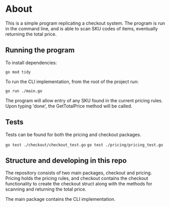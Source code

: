 # About

This is a simple program replicating a checkout system. The program is run in the command line, and is able to scan SKU codes of items, eventually returning the total price. 


## Running the program

To install dependencies:

`go mod tidy`

To run the CLI implementation, from the root of the project run:

`go run ./main.go`

The program will allow entry of any SKU found in the current pricing rules. Upon typing 'done', the GetTotalPrice method will be called. 

## Tests

Tests can be found for both the pricing and checkout packages.

`go test ./checkout/checkout_test.go`
`go test ./pricing/pricing_test.go`

## Structure and developing in this repo

The repository consists of two main packages, checkout and pricing. Pricing holds the pricing rules, and checkout contains the checkout functionality to create the checkout struct along with the methods for scanning and returning the total price. 

The main package contains the CLI implementation.
